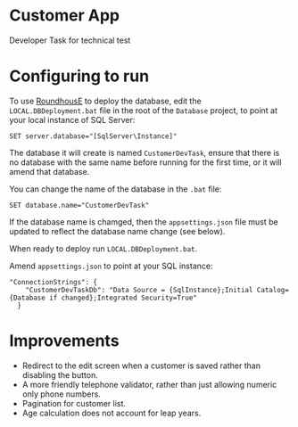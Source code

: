 # Customer App
Developer Task for technical test

# Configuring to run

To use [RoundhousE](https://github.com/chucknorris/roundhouse) to deploy the database, edit the `LOCAL.DBDeployment.bat` file in the root of the `Database` project, to point at your local instance of SQL Server:

```
SET server.database="[SqlServer\Instance]"
```

The database it will create is named `CustomerDevTask`, ensure that there is no database with the same name before running for the first time, or it will amend that database.

You can change the name of the database in the `.bat` file:

```
SET database.name="CustomerDevTask"
```

If the database name is chamged, then the `appsettings.json` file must be updated to reflect the database name change (see below).

When ready to deploy run `LOCAL.DBDeployment.bat`.

Amend `appsettings.json` to point at your SQL instance:

```
"ConnectionStrings": {
    "CustomerDevTaskDb": "Data Source = {SqlInstance};Initial Catalog={Database if changed};Integrated Security=True"
  }
 ```
# Improvements

- Redirect to the edit screen when a customer is saved rather than disabling the button. 
- A more friendly telephone validator, rather than just allowing numeric only phone numbers.
- Pagination for customer list.
- Age calculation does not account for leap years.
